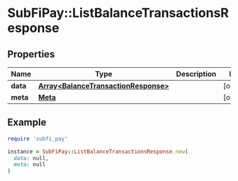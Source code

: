 # SubFiPay::ListBalanceTransactionsResponse

## Properties

| Name | Type | Description | Notes |
| ---- | ---- | ----------- | ----- |
| **data** | [**Array&lt;BalanceTransactionResponse&gt;**](BalanceTransactionResponse.md) |  | [optional] |
| **meta** | [**Meta**](Meta.md) |  | [optional] |

## Example

```ruby
require 'subfi_pay'

instance = SubFiPay::ListBalanceTransactionsResponse.new(
  data: null,
  meta: null
)
```

